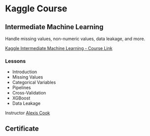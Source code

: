 # Kaggle Course


## Intermediate Machine Learning

Handle missing values, non-numeric values, data leakage, and more.

[Kaggle Intermediate Machine Learning - Course Link](https://www.kaggle.com/learn/intermediate-machine-learning)

### Lessons

* Introduction
* Missing Values
* Categorical Variables
* Pipelines
* Cross-Validation
* XGBoost
* Data Leakage

Instructor
[Alexis Cook](https://www.kaggle.com/alexisbcook)

## Certificate

